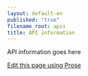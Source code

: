 ```yaml
---
layout: default-en
published: "true"
filename_root: apis
title: API information
---
```


API information goes here

[Edit this page using Prose](http://http://prose.io/#ogpl/ogpl.github.io/edit/master/best_practices/api.md "Edit")
